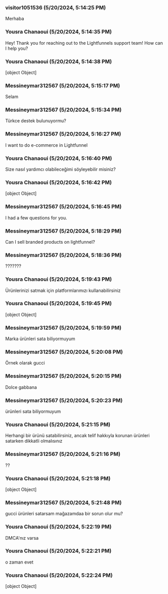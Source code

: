 ### visitor1051536 (5/20/2024, 5:14:25 PM)

Merhaba

### Yousra Chanaoui (5/20/2024, 5:14:35 PM)

Hey!
Thank you for reaching out to the Lightfunnels support team! How can I help you?

### Yousra Chanaoui (5/20/2024, 5:14:38 PM)

[object Object]

### Messineymar312567 (5/20/2024, 5:15:17 PM)

Selam

### Messineymar312567 (5/20/2024, 5:15:34 PM)

Türkce destek bulunuyormu?

### Messineymar312567 (5/20/2024, 5:16:27 PM)

I want to do e-commerce in Lightfunnel

### Yousra Chanaoui (5/20/2024, 5:16:40 PM)

Size nasıl yardımcı olabileceğimi söyleyebilir misiniz?

### Yousra Chanaoui (5/20/2024, 5:16:42 PM)

[object Object]

### Messineymar312567 (5/20/2024, 5:16:45 PM)

I had a few questions for you.

### Messineymar312567 (5/20/2024, 5:18:29 PM)

Can I sell branded products on lightfunnel?

### Messineymar312567 (5/20/2024, 5:18:36 PM)

???????

### Yousra Chanaoui (5/20/2024, 5:19:43 PM)

Ürünlerinizi satmak için platformlarımızı kullanabilirsiniz

### Yousra Chanaoui (5/20/2024, 5:19:45 PM)

[object Object]

### Messineymar312567 (5/20/2024, 5:19:59 PM)

Marka ürünleri sata biliyormuyum

### Messineymar312567 (5/20/2024, 5:20:08 PM)

Örnek olarak gucci

### Messineymar312567 (5/20/2024, 5:20:15 PM)

Dolce gabbana

### Messineymar312567 (5/20/2024, 5:20:23 PM)

ürünleri sata biliyormuyum

### Yousra Chanaoui (5/20/2024, 5:21:15 PM)

Herhangi bir ürünü satabilirsiniz, ancak telif hakkıyla korunan ürünleri satarken dikkatli olmalısınız

### Messineymar312567 (5/20/2024, 5:21:16 PM)

??

### Yousra Chanaoui (5/20/2024, 5:21:18 PM)

[object Object]

### Messineymar312567 (5/20/2024, 5:21:48 PM)

gucci ürünleri satarsam mağazamdaa bir sorun olur mu?

### Yousra Chanaoui (5/20/2024, 5:22:19 PM)

DMCA'nız varsa

### Yousra Chanaoui (5/20/2024, 5:22:21 PM)

o zaman evet

### Yousra Chanaoui (5/20/2024, 5:22:24 PM)

[object Object]
